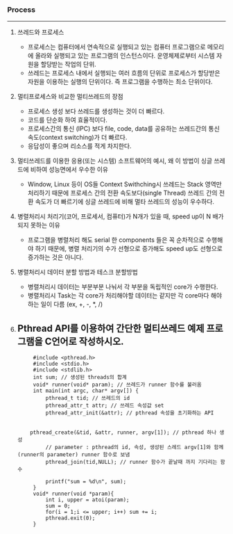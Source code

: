 ### Process
-------------------------------------------

1. 쓰레드와 프로세스
    - 프로세스는 컴퓨터에서 연속적으로 실행되고 있는 컴퓨터 프로그램으로 메모리에 올라와 실행되고 있는 프로그램의 인스턴스이다. 운영체제로부터 시스템 자원을 할당받는 작업의 단위.
    -  쓰레드는 프로세스 내에서 실행되는 여러 흐름의 단위로 프로세스가 할당받은 자원을 이용하는 실행의 단위이다. 즉 프로그램을 수행하는 최소 단위이다.

2. 멀티프로세스와 비교한 멀티쓰레드의 장점
    - 프로세스 생성 보다 쓰레드를 생성하는 것이 더 빠르다.
    - 코드를 단순화 하여 효율적이다.
    - 프로세스간의 통신 (IPC) 보다 file, code, data를 공유하는 쓰레드간의 통신 속도(context switching)가 더 빠르다.
    - 응답성이 좋으며 리소스를 적게 차지한다.

3. 멀티쓰레드를 이용한 응용(또는 시스템) 소프트웨어의 예시, 왜 이 방법이 싱글 쓰레드에 비하여 성능면에서 우수한 이유
    - Window, Linux 등이 OS들
        Context Swithching시 쓰레드는 Stack 영역만 처리하기 때문에 프로세스 간의 전환 속도보다(single Thread) 쓰레드 간의 전환 속도가 더 빠르기에 싱글 쓰레드에 비해 멀타 쓰레드의 성능이 우수하다.

4. 병렬처리시 처리기(코어, 프로세서, 컴퓨터)가 N개가 있을 때, speed up이 N 배가 되지 못하는 이유
    - 프로그램을 병렬처리 해도 serial 한 components 들은 꼭 순차적으로 수행해야 하기 때문에, 병렬 처리기의 수가 선형으로 증가해도 speed up도 선형으로 증가하는 것은 아니다.

5. 병렬처리시 데이터 분할 방법과 테스크 분할방법
    - 병렬처리시 데이터는 부분부분 나눠서 각 부분을 독립적인 core가 수행한다.
    - 병렬처리시 Task는 각 core가 처리해야할 데이터는 같지만 각 core마다 해야하는 일이 다름 (ex, +, -, *, /)
    
6. Pthread API를 이용하여 간단한 멀티쓰레드 예제 프로그램을 C언어로 작성하시오.
    - 
            #include <pthread.h>
            #include <stdio.h>
            #include <stdlib.h>
            int sum; // 생성된 threads의 합계
            void* runner(void* param); // 쓰레드가 runner 함수를 불러옴
            int main(int argc, char* argv[]) {
                pthread_t tid; // 쓰레드의 id
                pthread_attr_t attr; // 쓰레드 속성값 set
                pthread_attr_init(&attr); // pthread 속성을 초기화하는 API
             
                pthread_create(&tid, &attr, runner, argv[1]); // pthread 하나 생성
                // parameter : pthread의 id, 속성, 생성된 스레드 argv[1]와 함께(runner의 parameter) runner 함수로 보냄
                pthread_join(tid,NULL); // runner 함수가 끝날때 까지 기다리는 함수
                
                printf("sum = %d\n", sum);
            }
            void* runner(void *param){
                int i, upper = atoi(param);
                sum = 0;
                for(i = 1;i <= upper; i++) sum += i;
                pthread.exit(0);
            }
